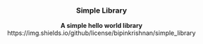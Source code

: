 <div align="center">
  <h3>Simple Library</h3>
  <b>A simple hello world library</b>
  https://img.shields.io/github/license/bipinkrishnan/simple_library
</div>
